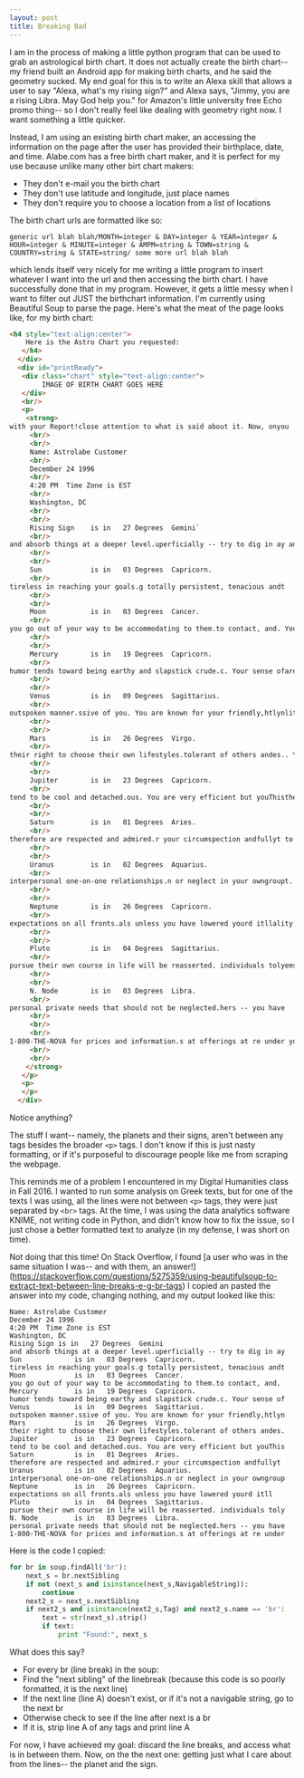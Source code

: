 ```yaml
---
layout: post
title: Breaking Bad
---  
```

I am in the process of making a little python program that can be used to grab
an astrological birth chart. It does not actually create the birth chart-- my
friend built an Android app for making birth charts, and he said the geometry
sucked. My end goal for this is to write an Alexa skill that allows a user to
say "Alexa, what's my rising sign?" and Alexa says, "Jimmy, you are a rising
Libra. May God help you." for Amazon's little university free Echo promo thing--
so I don't really feel like dealing with geometry right now. I want something a
little quicker.

Instead, I am using an existing birth chart maker, an accessing the information
on the page after the user has provided their birthplace, date, and time.
Alabe.com has a free birth chart maker, and it is perfect for my use because
unlike many other birt chart makers:

*  They don't e-mail you the birth chart  
*  They don't use latitude and longitude, just place names
*  They don't require you to choose a location from a list of locations

The birth chart urls are formatted like so:

`generic url blah blah/MONTH=integer & DAY=integer & YEAR=integer & HOUR=integer
 & MINUTE=integer & AMPM=string & TOWN=string & COUNTRY=string & STATE=string/
 some more url blah blah`

which lends itself very nicely for me writing a little program to insert whatever
 I want into the url and then accessing the birth chart. I have successfully
done that in my program. However, it gets a little messy when I want to filter
out JUST the birthchart information. I'm currently using Beautiful Soup to parse
the page. Here's what the meat of the page looks like, for my birth chart:

```html
<h4 style="text-align:center">  
    Here is the Astro Chart you requested:  
   </h4>  
  </div>  
  <div id="printReady">  
   <div class="chart" style="text-align:center">  
        IMAGE OF BIRTH CHART GOES HERE  
   </div>  
   <br/>  
   <p>  
    <strong>  
with your Report!close attention to what is said about it. Now, onyou  
     <br/>  
     <br/>  
     Name: Astrolabe Customer  
     <br/>  
     December 24 1996  
     <br/>  
     4:20 PM  Time Zone is EST  
     <br/>  
     Washington, DC  
     <br/>  
     <br/>  
     Rising Sign	is in	27 Degrees	Gemini`  
     <br/>  
and absorb things at a deeper level.uperficially -- try to dig in ay and`  
     <br/>  
     <br/>
     Sun         	is in	03 Degrees	Capricorn.
     <br/>
tireless in reaching your goals.g totally persistent, tenacious andt
     <br/>
     <br/>
     Moon        	is in	03 Degrees	Cancer.
     <br/>
you go out of your way to be accommodating to them.to contact, and. You
     <br/>
     <br/>
     Mercury     	is in	19 Degrees	Capricorn.
     <br/>
humor tends toward being earthy and slapstick crude.c. Your sense ofare
     <br/>
     <br/>
     Venus       	is in	09 Degrees	Sagittarius.
     <br/>
outspoken manner.ssive of you. You are known for your friendly,htlynlity
     <br/>
     <br/>
     Mars        	is in	26 Degrees	Virgo.
     <br/>
their right to choose their own lifestyles.tolerant of others andes.. You
     <br/>
     <br/>
     Jupiter     	is in	23 Degrees	Capricorn.
     <br/>
tend to be cool and detached.ous. You are very efficient but youThisthe
     <br/>
     <br/>
     Saturn      	is in	01 Degrees	Aries.
     <br/>
therefore are respected and admired.r your circumspection andfullyt to
     <br/>
     <br/>
     Uranus      	is in	02 Degrees	Aquarius.
     <br/>
interpersonal one-on-one relationships.n or neglect in your owngroupt.
     <br/>
     <br/>
     Neptune     	is in	26 Degrees	Capricorn.
     <br/>
expectations on all fronts.als unless you have lowered yourd itllality
     <br/>
     <br/>
     Pluto       	is in	04 Degrees	Sagittarius.
     <br/>
pursue their own course in life will be reasserted. individuals tolyems
     <br/>
     <br/>
     N. Node     	is in	03 Degrees	Libra.
     <br/>
personal private needs that should not be neglected.hers -- you have
     <br/>
     <br/>
     <br/>
1-800-THE-NOVA for prices and information.s at offerings at re under your
     <br/>
     <br/>
    </strong>
   </p>
   <p>  
   </p>  
  </div>   
```  
Notice anything?

The stuff I want-- namely, the planets and their signs, aren't between any tags
besides the broader `<p>` tags. I don't know if this is just nasty formatting,
or if it's purposeful to discourage people like me from scraping the webpage.

This reminds me of a problem I encountered in my Digital Humanities class in
Fall 2016. I wanted to run some analysis on Greek texts, but for one of the
texts I was using, all the lines were not between `<p>` tags, they were just
separated by `<br>` tags. At the time, I was using the data analytics software
KNIME, not writing code in Python, and didn't know how to fix the issue, so I
just chose a better formatted text to analyze (in my defense, I was short
on time).

Not doing that this time! On Stack Overflow, I found [a user who was in the same
situation I was-- and with them, an answer!]
(https://stackoverflow.com/questions/5275359/using-beautifulsoup-to-extract-text-between-line-breaks-e-g-br-tags)
I copied an pasted the answer into my code, changing nothing, and my output
looked like this:

```
Name: Astrolabe Customer
December 24 1996
4:20 PM  Time Zone is EST
Washington, DC
Rising Sign	is in	27 Degrees	Gemini
and absorb things at a deeper level.uperficially -- try to dig in ay
Sun         	is in	03 Degrees	Capricorn.
tireless in reaching your goals.g totally persistent, tenacious andt
Moon        	is in	03 Degrees	Cancer.
you go out of your way to be accommodating to them.to contact, and.
Mercury     	is in	19 Degrees	Capricorn.
humor tends toward being earthy and slapstick crude.c. Your sense of
Venus       	is in	09 Degrees	Sagittarius.
outspoken manner.ssive of you. You are known for your friendly,htlyn
Mars        	is in	26 Degrees	Virgo.
their right to choose their own lifestyles.tolerant of others andes.
Jupiter     	is in	23 Degrees	Capricorn.
tend to be cool and detached.ous. You are very efficient but youThis
Saturn      	is in	01 Degrees	Aries.
therefore are respected and admired.r your circumspection andfullyt
Uranus      	is in	02 Degrees	Aquarius.
interpersonal one-on-one relationships.n or neglect in your owngroup
Neptune     	is in	26 Degrees	Capricorn.
expectations on all fronts.als unless you have lowered yourd itll
Pluto       	is in	04 Degrees	Sagittarius.
pursue their own course in life will be reasserted. individuals toly
N. Node     	is in	03 Degrees	Libra.
personal private needs that should not be neglected.hers -- you have
1-800-THE-NOVA for prices and information.s at offerings at re under
```  
Here is the code I copied:
```python  
for br in soup.findAll('br'):  
    next_s = br.nextSibling  
    if not (next_s and isinstance(next_s,NavigableString)):  
        continue  
    next2_s = next_s.nextSibling  
    if next2_s and isinstance(next2_s,Tag) and next2_s.name == 'br':  
        text = str(next_s).strip()  
        if text:  
            print "Found:", next_s  
```
What does this say?
  *  For every br (line break) in the soup:
  *  Find the "next sibling" of the linebreak (because this code is so poorly
    formatted, it is the next line)
  *  If the next line (line A) doesn't exist, or if it's not a navigable string, 
  go to the next br
  *  Otherwise check to see if the line after next is a br
  *  If it is, strip line A of any tags and print line A

For now, I have achieved my goal: discard the line breaks, and access what is in
between them. Now, on the the next one: getting just what I care about from the
lines-- the planet and the sign.
